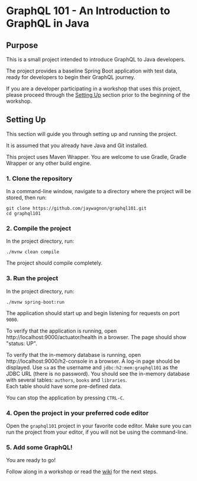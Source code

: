 # GraphQL 101 - An Introduction to GraphQL in Java

## Purpose

This is a small project intended to introduce GraphQL to Java developers.

The project provides a baseline Spring Boot application with test data, ready for developers
to begin their GraphQL journey.

If you are a developer participating in a workshop that uses this project, please proceed
through the [Setting Up](#setting-up) section prior to the beginning of the workshop.

## Setting Up

This section will guide you through setting up and running the project.

It is assumed that you already have Java and Git installed.

This project uses Maven Wrapper.  You are welcome to use Gradle, Gradle Wrapper or
any other build engine.


### 1. Clone the repository

In a command-line window, navigate to a directory where the project will be stored, then run:

```
git clone https://github.com/jaywagnon/graphql101.git
cd graphql101
```

### 2. Compile the project

In the project directory, run:

```
./mvnw clean compile
```

The project should compile completely.

### 3. Run the project

In the project directory, run:

```
./mvnw spring-boot:run
```

The application should start up and begin listening for requests on port `9000`.

To verify that the application is running, open http://localhost:9000/actuator/health 
in a browser.  The page should show "status: UP".

To verify that the in-memory database is running, open http://localhost:9000/h2-console 
in a browser.  A log-in page should be displayed.  Use `sa` as the username and 
`jdbc:h2:mem:graphql101` as the JDBC URL (there is no password).  You should see 
the in-memory database with several tables: `authors`, `books` and `libraries`.  
Each table should have some pre-defined data.

You can stop the application by pressing `CTRL-C`.

### 4. Open the project in your preferred code editor

Open the `graphql101` project in your favorite code editor.  Make sure you can run
the project from your editor, if you will not be using the command-line.

### 5. Add some GraphQL!

You are ready to go!

Follow along in a workshop or read the [wiki](https://github.com/jaywagnon/graphql101/wiki) for the next steps.